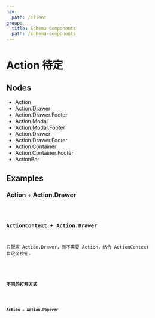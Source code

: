 ```yaml
---
nav:
  path: /client
group:
  title: Schema Components
  path: /schema-components
---
```


# Action <Badge>待定</Badge>

## Nodes

- Action
- Action.Drawer
- Action.Drawer.Footer
- Action.Modal
- Action.Modal.Footer
- Action.Drawer
- Action.Drawer.Footer
- Action.Container
- Action.Container.Footer
- ActionBar

## Examples

### Action + Action.Drawer

<code src="./demos/demo1.tsx"/>

### ActionContext + Action.Drawer

只配置 Action.Drawer，而不需要 Action，结合 ActionContext 自定义按钮。

<code src="./demos/demo2.tsx"/>

### 不同的打开方式

<code src="./demos/demo3.tsx"/>

### Action + Action.Popover

<code src="./demos/demo4.tsx"/>
